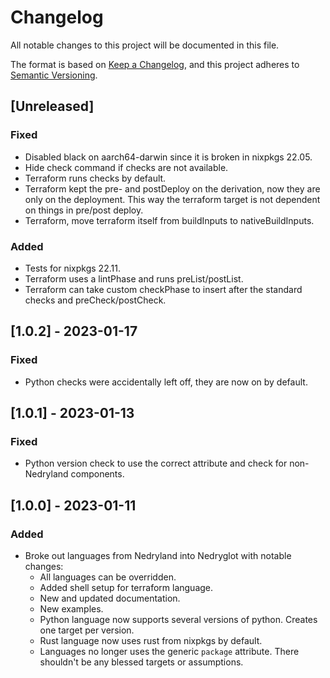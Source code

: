 # Changelog
All notable changes to this project will be documented in this file.

The format is based on [Keep a Changelog](https://keepachangelog.com/en/1.0.0/),
and this project adheres to [Semantic Versioning](https://semver.org/spec/v2.0.0.html).

## [Unreleased]

### Fixed
- Disabled black on aarch64-darwin since it is broken in nixpkgs 22.05.
- Hide check command if checks are not available.
- Terraform runs checks by default.
- Terraform kept the pre- and postDeploy on the derivation, now they are only on the deployment.
  This way the terraform target is not dependent on things in pre/post deploy.
- Terraform, move terraform itself from buildInputs to nativeBuildInputs.

### Added
- Tests for nixpkgs 22.11.
- Terraform uses a lintPhase and runs preList/postList.
- Terraform can take custom checkPhase to insert after the standard checks and preCheck/postCheck.


## [1.0.2] - 2023-01-17

### Fixed
- Python checks were accidentally left off, they are now on by default.

## [1.0.1] - 2023-01-13

### Fixed
- Python version check to use the correct attribute and check for non-Nedryland components.

## [1.0.0] - 2023-01-11

### Added
- Broke out languages from Nedryland into Nedryglot with notable changes:
  - All languages can be overridden.
  - Added shell setup for terraform language.
  - New and updated documentation.
  - New examples.
  - Python language now supports several versions of python. Creates one target per version.
  - Rust language now uses rust from nixpkgs by default.
  - Languages no longer uses the generic `package` attribute. There shouldn't be any blessed targets or assumptions.
